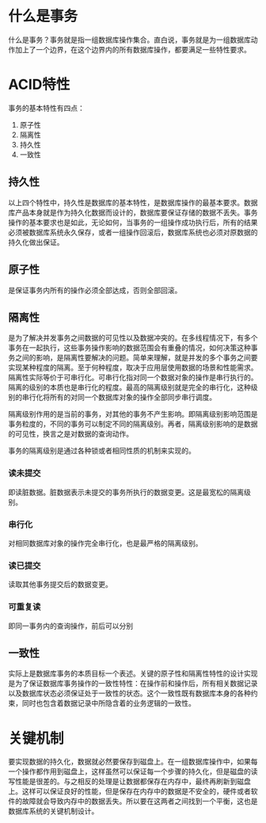 # 什么是事务
什么是事务？事务就是指一组数据库操作集合。直白说，事务就是为一组数据库动作加上了一个边界，在这个边界内的所有数据库操作，都要满足一些特性要求。

# ACID特性
事务的基本特性有四点：
1. 原子性
2. 隔离性
3. 持久性
4. 一致性

## 持久性
以上四个特性中，持久性是数据库的基本特性，是数据库操作的最基本要求。数据库产品本身就是作为持久化数据而设计的，数据库要保证存储的数据不丢失。事务操作的基本要求也是如此，无论如何，当事务的一组操作成功执行后，所有的结果必须被数据库系统永久保存，或者一组操作回滚后，数据库系统也必须对原数据的持久化做出保证。


## 原子性
是保证事务内所有的操作必须全部达成，否则全部回滚。

## 隔离性
是为了解决并发事务之间数据的可见性以及数据冲突的。在多线程情况下，有多个事务在一起执行，这些事务操作影响的数据范围会有重叠的情况，如何决策这种事务之间的影响，是隔离性要解决的问题。简单来理解，就是并发的多个事务之间要实现某种程度的隔离。至于何种程度，取决于应用层使用数据的场景和性能需求。
隔离性实际等价于可串行化。可串行化指对同一个数据对象的操作是串行执行的。隔离的级别的本质也是串行化的程度。最高的隔离级别就是完全的串行化，这种级别的串行化将所有的对同一个数据库对象的操作全部同步串行调度。   

隔离级别作用的是当前的事务，对其他的事务不产生影响。即隔离级别影响范围是事务粒度的，不同的事务可以制定不同的隔离级别。再者，隔离级别影响的是数据的可见性，换言之是对数据的查询动作。

事务的隔离级别是通过各种锁或者相同性质的机制来实现的。

### 读未提交
即读脏数据。脏数据表示未提交的事务所执行的数据变更。这是最宽松的隔离级别。

### 串行化
对相同数据库对象的操作完全串行化，也是最严格的隔离级别。

### 读已提交
读取其他事务提交后的数据变更。

### 可重复读
即同一事务内的查询操作，前后可以分别
## 一致性
实际上是数据库事务的本质目标一个表述。关键的原子性和隔离性特性的设计实现是为了保证数据库事务操作的一致性特性：在操作前和操作后，所有相关数据记录以及数据库状态必须保证处于一致性的状态。这个一致性既有数据库本身的各种约束，同时也包含着数据记录中所隐含着的业务逻辑的一致性。

# 关键机制
要实现数据的持久化，数据就必然要保存到磁盘上。在一组数据库操作中，如果每一个操作都作用到磁盘上，这样虽然可以保证每一个步骤的持久化，但是磁盘的读写性能是很差的。与之相反的处理是让数据都保存在内存中，最终再刷新到磁盘上。这样可以保证良好的性能，但是保存在内存中的数据是不安全的，硬件或者软件的故障就会导致内存中的数据丢失。所以要在这两者之间找到一个平衡，这也是数据库系统的关键机制设计。









